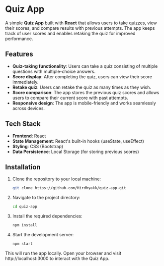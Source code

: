 # Quiz App

A simple **Quiz App** built with **React** that allows users to take quizzes, view their scores, and compare results with previous attempts. The app keeps track of user scores and enables retaking the quiz for improved performance.

## Features

- **Quiz-taking functionality**: Users can take a quiz consisting of multiple questions with multiple-choice answers.
- **Score display**: After completing the quiz, users can view their score immediately.
- **Retake quiz**: Users can retake the quiz as many times as they wish.
- **Score comparison**: The app stores the previous quiz scores and allows users to compare their current score with past attempts.
- **Responsive design**: The app is mobile-friendly and works seamlessly across devices.

## Tech Stack

- **Frontend**: React
- **State Management**: React's built-in hooks (useState, useEffect)
- **Styling**: CSS (Bootstrap)
- **Data Persistence**: Local Storage (for storing previous scores)

## Installation

1. Clone the repository to your local machine:

   ```bash
   git clone https://github.com/Hirdhyakk/quiz-app.git
2. Navigate to the project directory:

   ```bash
   cd quiz-app

3. Install the required dependencies:

   ```bash
   npm install

4. Start the development server:

   ```bash
   npm start

This will run the app locally. Open your browser and visit http://localhost:3000 to interact with the Quiz App.
